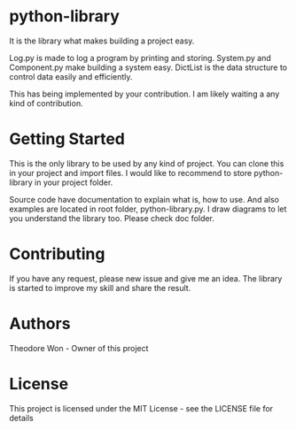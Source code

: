# python-library

It is the library what makes building a project easy.

Log.py is made to log a program by printing and storing.
System.py and Component.py make building a system easy.
DictList is the data structure to control data easily and efficiently.

This has being implemented by your contribution.
I am likely waiting a any kind of contribution.


# Getting Started

This is the only library to be used by any kind of project.
You can clone this in your project and import files.
I would like to recommend to store python-library in your project folder.

Source code have documentation to explain what is, how to use.
And also examples are located in root folder, python-library.py.
I draw diagrams to let you understand the library too.
Please check doc folder.


# Contributing

If you have any request, please new issue and give me an idea.
The library is started to improve my skill and share the result.


# Authors

Theodore Won - Owner of this project


# License

This project is licensed under the MIT License - see the LICENSE file for details
